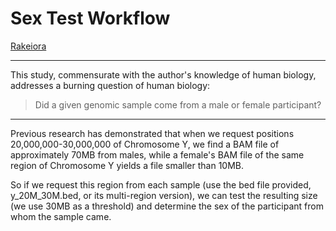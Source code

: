 # Sex Test Workflow

[Rakeiora](http://rakeiora.ac.nz)

---
This study, commensurate with the author's knowledge of human biology,
addresses a burning question of human biology:

> Did a given genomic sample come from a male or female participant?

---

Previous research has demonstrated that when we request positions
20,000,000-30,000,000 of Chromosome Y, we find a BAM file of
approximately 70MB from males, while a female's BAM file of
the same region of Chromosome Y yields a file smaller than 10MB.

So if we request this region from each sample (use the bed file
provided, y_20M_30M.bed, or its multi-region version),
we can test the resulting size (we use 30MB as a threshold)
and determine the sex of the participant from whom the sample came.
